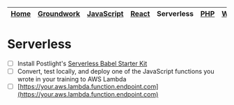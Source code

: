 | [Home](README.md) | [Groundwork](groundwork.md) | [JavaScript](javascript.md) | [React](react.md) | Serverless | [PHP](php.md) | [WordPress](wordpress.md) |
|-------------------|-----------------------------|-----------------------------|-------------------|------------|---------------|---------------------------|

# Serverless

* [ ] Install Postlight's [Serverless Babel Starter Kit](https://github.com/postlight/serverless-babel-starter)
* [ ] Convert, test locally, and deploy one of the JavaScript functions you wrote in your training to AWS Lambda
* [ ] [https://your.aws.lambda.function.endpoint.com](https://your.aws.lambda.function.endpoint.com)
